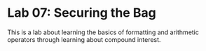 # Lab 07: Securing the Bag

This is a lab about learning the basics of formatting and arithmetic operators through learning about compound interest. 